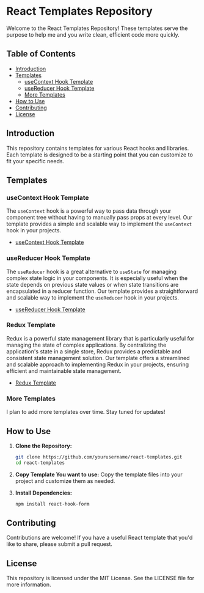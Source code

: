 # React Templates Repository

Welcome to the React Templates Repository! These templates serve the purpose to help me and you write clean, efficient code more quickly.

## Table of Contents

- [Introduction](#introduction)
- [Templates](#templates)
  - [useContext Hook Template](#usecontext-hook-template)
  - [useReducer Hook Template](#usereducer-hook-template)
  - [More Templates](#more-templates)
- [How to Use](#how-to-use)
- [Contributing](#contributing)
- [License](#license)

## Introduction

This repository contains templates for various React hooks and libraries. Each template is designed to be a starting point that you can customize to fit your specific needs.

## Templates

### useContext Hook Template

The `useContext` hook is a powerful way to pass data through your component tree without having to manually pass props at every level. Our template provides a simple and scalable way to implement the `useContext` hook in your projects.

- [useContext Hook Template](useContext/context.ts)

### useReducer Hook Template

The `useReducer` hook is a great alternative to `useState` for managing complex state logic in your components. It is especially useful when the state depends on previous state values or when state transitions are encapsulated in a reducer function. Our template provides a straightforward and scalable way to implement the `useReducer` hook in your projects.

- [useReducer Hook Template](useReducer/index.ts)

### Redux Template

Redux is a powerful state management library that is particularly useful for managing the state of complex applications. By centralizing the application's state in a single store, Redux provides a predictable and consistent state management solution. Our template offers a streamlined and scalable approach to implementing Redux in your projects, ensuring efficient and maintainable state management.

- [Redux Template](redux/store.ts)

### More Templates

I plan to add more templates over time. Stay tuned for updates!

## How to Use

1. **Clone the Repository:**

   ```bash
   git clone https://github.com/yourusername/react-templates.git
   cd react-templates

   ```

2. **Copy Template You want to use:**
   Copy the template files into your project and customize them as needed.

3. **Install Dependencies:**
   ```bash
   npm install react-hook-form
   ```

## Contributing

Contributions are welcome! If you have a useful React template that you'd like to share, please submit a pull request.

## License

This repository is licensed under the MIT License. See the LICENSE file for more information.
